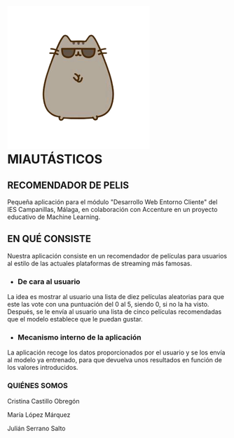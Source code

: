 # <img src="logo.png"> MIAUTÁSTICOS

## RECOMENDADOR DE PELIS

Pequeña aplicación para el módulo "Desarrollo Web Entorno Cliente" del IES Campanillas, Málaga, en colaboración con Accenture en un proyecto educativo de Machine Learning.

## EN QUÉ CONSISTE
Nuestra aplicación consiste en un recomendador de películas para usuarios al estilo de las actuales plataformas de streaming más famosas.

- ### De cara al usuario
La idea es mostrar al usuario una lista de diez películas aleatorias para que este las vote con una puntuación del 0 al 5, siendo 0, si no la ha visto. 
Después, se le envía al usuario una lista de cinco películas recomendadas que el modelo establece que le puedan gustar.

- ### Mecanismo interno de la aplicación
La aplicación recoge los datos proporcionados por el usuario y se los envía al modelo ya entrenado, para que devuelva unos resultados en función de los valores introducidos.

### QUIÉNES SOMOS
<p>Cristina Castillo Obregón</p>
<p>María López Márquez</p>
<p>Julián Serrano Salto</p>
